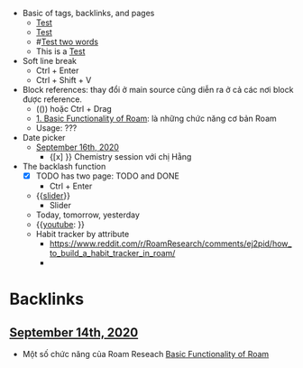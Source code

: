 - Basic of tags, backlinks, and pages
    - [Test](<Test.md>)
    - [Test](<Test.md>)
    - #[Test two words](<Test two words.md>)
    - This is a [Test](<Test.md>)
- Soft line break 
    - Ctrl + Enter
    - Ctrl + Shift + V
- Block references: thay đổi ở main source cũng diễn ra ở cả các nơi block được reference.
    - (()) hoặc Ctrl + Drag
    -  [1. Basic Functionality of Roam](<1. Basic Functionality of Roam.md>): là những chức năng cơ bản Roam
    - Usage: ???
- Date picker
    - [September 16th, 2020](<September 16th, 2020.md>) 
        - {[x] }} Chemistry session với chị Hằng 
- The backlash function
    - [x] TODO has two page: TODO and DONE
        - Ctrl + Enter 
    - {{[slider](<slider.md>)}} 
        - Slider
    - Today, tomorrow, yesterday
    - {{[youtube](<youtube.md>): }}
    - Habit tracker by attribute
        - https://www.reddit.com/r/RoamResearch/comments/ej2pid/how_to_build_a_habit_tracker_in_roam/
        - 

# Backlinks
## [September 14th, 2020](<September 14th, 2020.md>)
- Một số chức năng của Roam Reseach [Basic Functionality of Roam](<Basic Functionality of Roam.md>)

